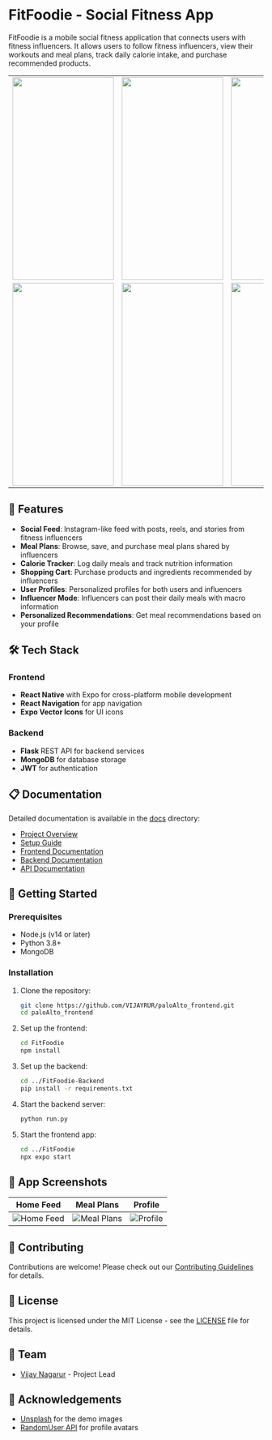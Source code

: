 # FitFoodie - Social Fitness App

FitFoodie is a mobile social fitness application that connects users with fitness influencers. It allows users to follow fitness influencers, view their workouts and meal plans, track daily calorie intake, and purchase recommended products.

<div align="center"> <table> <tr> <td><img src="https://github.com/user-attachments/assets/ec909307-fe4b-4da3-949d-07842f5327cf" width="200" height="400" /></td> <td><img src="https://github.com/user-attachments/assets/199fee20-bbcb-438e-b923-fb09bab0fea2" width="200" height="400" /></td> <td><img src="https://github.com/user-attachments/assets/f0bc7502-c7be-45c4-baa0-144436c6016f" width="200" height="400" /></td> <td></td> </tr> <tr> <td><img src="https://github.com/user-attachments/assets/5bd091d6-02dd-498b-803d-a0da195bea6c" width="200" height="400" /></td> <td><img src="https://github.com/user-attachments/assets/17a136ce-0a80-4ca2-82b9-496a16b009ae" width="200" height="400" /></td> <td><img src="https://github.com/user-attachments/assets/dbd89be5-4b47-45b3-a5e5-91d041d7be7d" width="200" height="400" /></td> </tr> </table> </div>


## 🌟 Features

- **Social Feed**: Instagram-like feed with posts, reels, and stories from fitness influencers
- **Meal Plans**: Browse, save, and purchase meal plans shared by influencers
- **Calorie Tracker**: Log daily meals and track nutrition information
- **Shopping Cart**: Purchase products and ingredients recommended by influencers
- **User Profiles**: Personalized profiles for both users and influencers
- **Influencer Mode**: Influencers can post their daily meals with macro information
- **Personalized Recommendations**: Get meal recommendations based on your profile

## 🛠️ Tech Stack

### Frontend
- **React Native** with Expo for cross-platform mobile development
- **React Navigation** for app navigation
- **Expo Vector Icons** for UI icons

### Backend
- **Flask** REST API for backend services
- **MongoDB** for database storage
- **JWT** for authentication

## 📋 Documentation

Detailed documentation is available in the [docs](./docs) directory:

- [Project Overview](./docs/project-overview.md)
- [Setup Guide](./docs/setup-guide.md)
- [Frontend Documentation](./docs/frontend/README.md)
- [Backend Documentation](./docs/backend/README.md)
- [API Documentation](./docs/api/README.md)

## 🚀 Getting Started

### Prerequisites
- Node.js (v14 or later)
- Python 3.8+
- MongoDB

### Installation

1. Clone the repository:
   ```bash
   git clone https://github.com/VIJAYRUR/paloAlto_frontend.git
   cd paloAlto_frontend
   ```

2. Set up the frontend:
   ```bash
   cd FitFoodie
   npm install
   ```

3. Set up the backend:
   ```bash
   cd ../FitFoodie-Backend
   pip install -r requirements.txt
   ```

4. Start the backend server:
   ```bash
   python run.py
   ```

5. Start the frontend app:
   ```bash
   cd ../FitFoodie
   npx expo start
   ```

## 📱 App Screenshots

| Home Feed | Meal Plans | Profile |
|-----------|------------|---------|
| ![Home Feed](docs/images/home-feed.png) | ![Meal Plans](docs/images/meal-plans.png) | ![Profile](docs/images/profile.png) |

## 🤝 Contributing

Contributions are welcome! Please check out our [Contributing Guidelines](./docs/contributing.md) for details.

## 📄 License

This project is licensed under the MIT License - see the [LICENSE](LICENSE) file for details.

## 👥 Team

- [Vijay Nagarur](https://github.com/VIJAYRUR) - Project Lead

## 🙏 Acknowledgements

- [Unsplash](https://unsplash.com) for the demo images
- [RandomUser API](https://randomuser.me) for profile avatars
